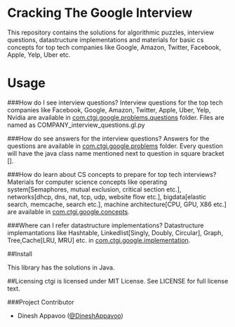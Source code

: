 Cracking The Google Interview
=============================

This repository contains the solutions for algorithmic puzzles, interview questions, datastructure implementations and materials for basic cs concepts  for top tech companies like Google, Amazon, Twitter, Facebook, Apple, Yelp, Uber etc.

Usage
=====
###How do I see interview questions?
Interview questions for the top tech companies like Facebook, Google, Amazon, Twitter, Apple, Uber, Yelp, Nvidia are available in [com.ctgi.google.problems.questions](https://github.com/dineshappavoo/ctgi/tree/master/src/com/ctgi/google/problems/questions) folder. Files are named as COMPANY_interview_questions.gl.py

###How do see answers for the interview questions?
Answers for the questions are available in [com.ctgi.google.problems](https://github.com/dineshappavoo/ctgi/tree/master/src/com/ctgi/google/problems/) folder. Every question will have the java class name mentioned next to question in square bracket [].

###How do learn about CS concepts to prepare  for top tech interviews?
Materials for computer science concepts like operating system[Semaphores, mutual exclusion, critical section etc.], networks[dhcp, dns, nat, tcp, udp, website flow etc.], bigdata[elastic search, memcache, search etc.], machine architecture[CPU, GPU, X86 etc.] are available in [com.ctgi.google.concepts](https://github.com/dineshappavoo/ctgi/tree/master/src/com/ctgi/google/concepts).

###Where can I refer datastructure implementations?
Datastructure implemantations like Hashtable, Linkedlist[Singly, Doubly, Circular], Graph, Tree,Cache[LRU, MRU] etc. in [com.ctgi.google.implementation](https://github.com/dineshappavoo/ctgi/tree/master/src/com/ctgi/google/implementation).



##Install

This library has the solutions in Java.

##Licensing
ctgi is licensed under MIT License. See LICENSE for full license text.
  
###Project Contributor

* Dinesh Appavoo ([@DineshAppavoo](http://utdallas.com/~dxa132330))
